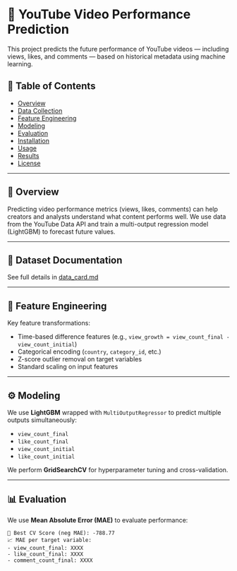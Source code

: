 # 🎥 YouTube Video Performance Prediction

This project predicts the future performance of YouTube videos — including views, likes, and comments — based on historical metadata using machine learning.

## 📌 Table of Contents

- [Overview](#overview)
- [Data Collection](#data-collection)
- [Feature Engineering](#feature-engineering)
- [Modeling](#modeling)
- [Evaluation](#evaluation)
- [Installation](#installation)
- [Usage](#usage)
- [Results](#results)
- [License](#license)

---

## 📖 Overview

Predicting video performance metrics (views, likes, comments) can help creators and analysts understand what content performs well. We use data from the YouTube Data API and train a multi-output regression model (LightGBM) to forecast future values.

---

## 📄 Dataset Documentation
See full details in [data_card.md](.data/raw/data_card.md)

---

## 🧪 Feature Engineering

Key feature transformations:

- Time-based difference features (e.g., `view_growth = view_count_final - view_count_initial`)
- Categorical encoding (`country`, `category_id`, etc.)
- Z-score outlier removal on target variables
- Standard scaling on input features

---

## ⚙️ Modeling

We use **LightGBM** wrapped with `MultiOutputRegressor` to predict multiple outputs simultaneously:

- `view_count_final`
- `like_count_final`
- `view_count_initial`
- `like_count_initial`

We perform **GridSearchCV** for hyperparameter tuning and cross-validation.

---

## 📊 Evaluation

We use **Mean Absolute Error (MAE)** to evaluate performance:

```text
🎯 Best CV Score (neg MAE): -788.77
📈 MAE per target variable:
- view_count_final: XXXX
- like_count_final: XXXX
- comment_count_final: XXXX
